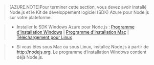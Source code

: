 > [AZURE.NOTE]Pour terminer cette section, vous devez avoir installé Node.js et le Kit de développement logiciel (SDK) Azure pour Node.js sur votre plateforme.

>* Installer le SDK Windows Azure pour Node.js : <a href="http://go.microsoft.com/fwlink/?LinkId=254279">Programme d'installation Windows</a> | <a href="http://go.microsoft.com/fwlink/?LinkId=253471">Programme d'installation Mac</a> | <a href="http://go.microsoft.com/fwlink/?LinkId=253472">Téléchargement pour Linux</a></li>

>* Si vous êtes sous Mac ou sous Linux, installez Node.js à partir de <a href="http://nodejs.org">http://nodejs.org</a>. Le programme d’installation Windows contient déjà Node.js.



<!--HONumber=54-->